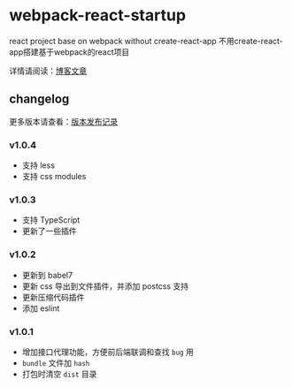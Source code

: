 # webpack-react-startup

react project base on webpack without create-react-app 不用create-react-app搭建基于webpack的react项目

详情请阅读：[博客文章](https://www.chenliqiang.cn/post/webpack-react-without-create-react-app.html)

## changelog

更多版本请查看：[版本发布记录](https://github.com/richard-chen-1985/webpack-react-startup/releases)

### v1.0.4

* 支持 less
* 支持 css modules

### v1.0.3

* 支持 TypeScript
* 更新了一些插件

### v1.0.2

* 更新到 babel7
* 更新 css 导出到文件插件，并添加 postcss 支持
* 更新压缩代码插件
* 添加 eslint

### v1.0.1

* 增加接口代理功能，方便前后端联调和查找 `bug` 用
* `bundle` 文件加 `hash`
* 打包时清空 `dist` 目录

